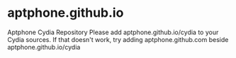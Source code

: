 # aptphone.github.io
Aptphone Cydia Repository
Please add aptphone.github.io/cydia to your Cydia sources.
If that doesn't work, try adding aptphone.github.com beside aptphone.github.io/cydia
